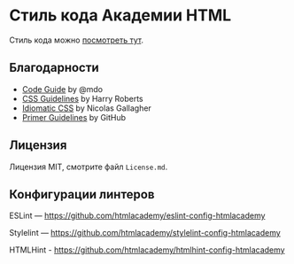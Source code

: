 # Стиль кода Академии HTML
Стиль кода можно [посмотреть тут](https://codeguide.academy/).

## Благодарности

* [Code Guide](http://codeguide.co) by @mdo
* [CSS Guidelines](http://cssguidelin.es) by Harry Roberts
* [Idiomatic CSS](https://github.com/necolas/idiomatic-css) by Nicolas Gallagher
* [Primer Guidelines](https://styleguide.github.com/primer/principles/) by GitHub

## Лицензия

Лицензия MIT, смотрите файл `License.md`.

## Конфигурации линтеров

ESLint — https://github.com/htmlacademy/eslint-config-htmlacademy

Stylelint — https://github.com/htmlacademy/stylelint-config-htmlacademy

HTMLHint - https://github.com/htmlacademy/htmlhint-config-htmlacademy
